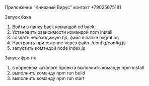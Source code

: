 Приложение "Книжный Вирус" 
контакт +79025675181

Запуск бэка
1. Войти в папку back командой cd back
2. Установить зависимости командой npm install
3. создать необходимую бд. файл в папке migration
4. Настроить приложение через файл ./config/config.js
4. запустить командой node index.js

Запуск фронта
1. в корневом каталоге проекта выполнить команду npm install
2. выполнить команду npm run build
3. выполнить команду npm run start
